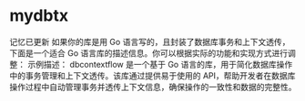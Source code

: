 # mydbtx
 记忆已更新 如果你的库是用 Go 语言写的，且封装了数据库事务和上下文透传，下面是一个适合 Go 语言库的描述信息。你可以根据实际的功能和实现方式进行调整：  示例描述： dbcontextflow 是一个基于 Go 语言的库，用于简化数据库操作中的事务管理和上下文透传。该库通过提供易于使用的 API，帮助开发者在数据库操作过程中自动管理事务并透传上下文信息，确保操作的一致性和数据的完整性。
